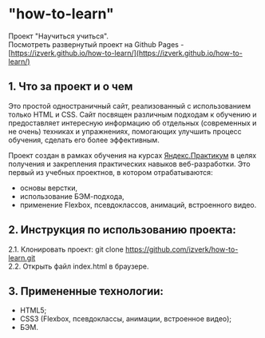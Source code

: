 # "how-to-learn"

Проект "Научиться учиться".  
Посмотреть развернутый проект на Github Pages - [https://izverk.github.io/how-to-learn/](https://izverk.github.io/how-to-learn/)

## 1. Что за проект и о чем

Это простой одностраничный сайт, реализованный с использованием только HTML и CSS.
Сайт посвящен различным подходам к обучению и предоставляет интересную информацию об отдельных (современных и не очень) техниках и упражнениях, помогающих улучшить процесс обучения, сделать его более эффективным.

Проект создан в рамках обучения на курсах [Яндекс.Практикум](https://practicum.yandex.ru/) в целях получения и закрепления практических навыков веб-разработки. Это первый из учебных проектнов, в котором отрабатываются:

- основы верстки,
- использование БЭМ-подхода,
- применение Flexbox, псевдоклассов, анимаций, встроенного видео.

## 2. Инструкция по использованию проекта:

2.1. Клонировать проект: git clone https://github.com/izverk/how-to-learn.git  
2.2. Открыть файл index.html в браузере.

## 3. Примененные технологии:

- HTML5;
- CSS3 (Flexbox, псевдоклассы, анимации, встроенное видео);
- БЭМ.
